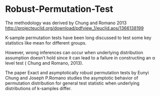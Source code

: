 # Robust-Permutation-Test

The methodology was derived by Chung and Romano 2013 http://projecteuclid.org/download/pdfview_1/euclid.aos/1366138199

K-sample permutation tests have been long discussed to test some key statistics like mean for different groups. 

However, wrong inferences can occur when underlying distribution assumption doesn’t hold since it can lead to a failure in constructing an α level test ( Chung and Romano, 2013).

The paper Exact and asymptotically robust permutation tests by Eunyi Chung and Joseph P.Romano studies the asymptotic behavior of permutation distribution for general test statistic when underlying distributions of k-samples differ. 
